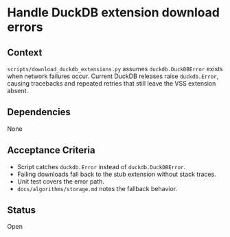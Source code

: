# Handle DuckDB extension download errors

## Context
`scripts/download_duckdb_extensions.py` assumes `duckdb.DuckDBError` exists when
network failures occur. Current DuckDB releases raise `duckdb.Error`, causing
tracebacks and repeated retries that still leave the VSS extension absent.

## Dependencies
None

## Acceptance Criteria
- Script catches `duckdb.Error` instead of `duckdb.DuckDBError`.
- Failing downloads fall back to the stub extension without stack traces.
- Unit test covers the error path.
- `docs/algorithms/storage.md` notes the fallback behavior.

## Status
Open
